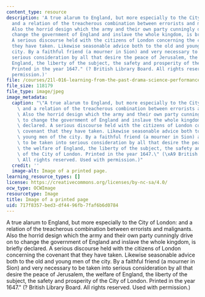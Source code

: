 ```yaml
---
content_type: resource
description: 'A true alarum to England, but more especially to the City of London:
  and a relation of the treacherous combination between errorists and malignants.
  Also the horrid design which the army and their own party cunningly drive on to
  change the government of England and inslave the whole kingdom, is briefly declared.
  A serious discourse held with the citizens of London concerning the covenant that
  they have taken. Likewise seasonable advice both to the old and young men of the
  city. By a faithful friend (a mourner in Sion) and very necessary to be taken into
  serious consideration by all that desire the peace of Jerusalem, the welfare of
  England, the liberty of the subject, the safety and prosperity of the City of London.
  Printed in the year 1647." (? British Library Board. All rights reserved. Used with
  permission.)'
file: /courses/21l-016-learning-from-the-past-drama-science-performance-spring-2009/717f8357bed3df4496fb7faf6b6d0784_21l-016s09.jpg
file_size: 118179
file_type: image/jpeg
image_metadata:
  caption: "\"A true alarum to England, but more especially to the City of London:\
    \ and a relation of the treacherous combination between errorists and malignants.\
    \ Also the horrid design which the army and their own party cunningly drive on\
    \ to change the government of England and inslave the whole kingdom, is briefly\
    \ declared. A serious discourse held with the citizens of London concerning the\
    \ covenant that they have taken. Likewise seasonable advice both to the old and\
    \ young men of the city. By a faithful friend (a mourner in Sion) and very necessary\
    \ to be taken into serious consideration by all that desire the peace of Jerusalem,\
    \ the welfare of England, the liberty of the subject, the safety and prosperity\
    \ of the City of London. Printed in the year 1647.\" (\xA9 British Library Board.\
    \ All rights reserved. Used with permission.)"
  credit: ''
  image-alt: Image of a printed page.
learning_resource_types: []
license: https://creativecommons.org/licenses/by-nc-sa/4.0/
ocw_type: OCWImage
resourcetype: Image
title: Image of a printed page
uid: 717f8357-bed3-df44-96fb-7faf6b6d0784
---
```

A true alarum to England, but more especially to the City of London: and a relation of the treacherous combination between errorists and malignants. Also the horrid design which the army and their own party cunningly drive on to change the government of England and inslave the whole kingdom, is briefly declared. A serious discourse held with the citizens of London concerning the covenant that they have taken. Likewise seasonable advice both to the old and young men of the city. By a faithful friend (a mourner in Sion) and very necessary to be taken into serious consideration by all that desire the peace of Jerusalem, the welfare of England, the liberty of the subject, the safety and prosperity of the City of London. Printed in the year 1647." (? British Library Board. All rights reserved. Used with permission.)